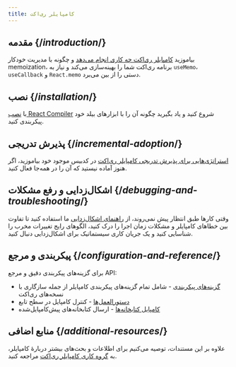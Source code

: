 ```yaml
---
title: کامپایلر ری‌اکت
---
```


## مقدمه {/*introduction*/}

بیاموزید [کامپایلر ری‌اکت چه کاری انجام می‌دهد](/learn/react-compiler/introduction) و چگونه با مدیریت خودکار memoization، برنامه ری‌اکت شما را بهینه‌سازی می‌کند و نیاز به `useMemo`، `useCallback` و `React.memo` دستی را از بین می‌برد.

## نصب {/*installation*/}

با [نصب React Compiler](/learn/react-compiler/installation) شروع کنید و یاد بگیرید چگونه آن را با ابزارهای بیلد خود پیکربندی کنید.


## پذیرش تدریجی {/*incremental-adoption*/}

[استراتژی‌هایی برای پذیرش تدریجی کامپایلر ری‌اکت](/learn/react-compiler/incremental-adoption) در کدبیس موجود خود بیاموزید، اگر هنوز آماده نیستید که آن را در همه‌جا فعال کنید.

## اشکال‌زدایی و رفع مشکلات {/*debugging-and-troubleshooting*/}

وقتی کارها طبق انتظار پیش نمی‌روند، از [راهنمای اشکال‌زدایی](/learn/react-compiler/debugging) ما استفاده کنید تا تفاوت بین خطاهای کامپایلر و مشکلات زمان اجرا را درک کنید، الگوهای رایج تغییرات مخرب را شناسایی کنید و یک جریان کاری سیستماتیک برای اشکال‌زدایی دنبال کنید.

## پیکربندی و مرجع {/*configuration-and-reference*/}

برای گزینه‌های پیکربندی دقیق و مرجع API:

- [گزینه‌های پیکربندی](/reference/react-compiler/configuration) - شامل تمام گزینه‌های پیکربندی کامپایلر از جمله سازگاری با نسخه‌های ری‌اکت
- [دستورالعمل‌ها](/reference/react-compiler/directives) - کنترل کامپایل در سطح تابع
- [کامپایل کتابخانه‌ها](/reference/react-compiler/compiling-libraries) - ارسال کتابخانه‌های پیش‌کامپایل‌شده

## منابع اضافی {/*additional-resources*/}

علاوه بر این مستندات، توصیه می‌کنیم برای اطلاعات و بحث‌های بیشتر دربارهٔ کامپایلر، به [گروه کاری کامپایلر ری‌اکت](https://github.com/reactwg/react-compiler) مراجعه کنید.

